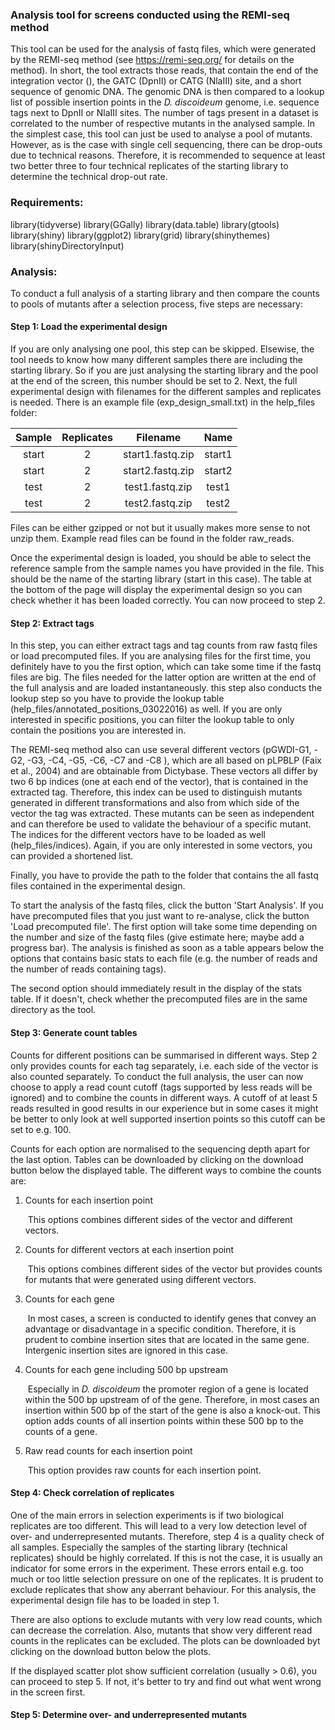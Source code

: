 ### Analysis tool for screens conducted using the REMI-seq method

This tool can be used for the analysis of fastq files, which were generated by the REMI-seq method (see https://remi-seq.org/ for details on the method). In short, the tool extracts those reads, that contain the end of the integration vector (), the GATC (DpnII) or CATG (NlaIII) site, and a short sequence of genomic DNA. The genomic DNA is then compared to a lookup list of possible insertion points in the *D. discoideum* genome, i.e. sequence tags next to DpnII or NlaIII sites. The number of tags present in a dataset is correlated to the number of respective mutants in the analysed sample. In the simplest case, this tool can just be used to analyse a pool of mutants. However, as is the case with single cell sequencing, there can be drop-outs due to technical reasons. Therefore, it is recommended to sequence at least two better three to four technical replicates of the starting library to determine the technical drop-out rate.

### Requirements:

library(tidyverse)
library(GGally)
library(data.table)
library(gtools)
library(shiny)
library(ggplot2)
library(grid)
library(shinythemes)
library(shinyDirectoryInput)

### Analysis:

To conduct a full analysis of a starting library and then compare the counts to pools of mutants after a selection process, five steps are necessary:

#### Step 1: Load the experimental design

If you are only analysing one pool, this step can be skipped. Elsewise, the tool needs to know how many different samples there are including the starting library. So if you are just analysing the starting library and the pool at the end of the screen, this number should be set to 2. Next, the full experimental design with filenames for the different samples and replicates is needed. There is an example file (exp_design_small.txt) in the help_files folder:

| Sample | Replicates |     Filename     |  Name  |
| :----: | :--------: | :--------------: | :----: |
| start  |     2      | start1.fastq.zip | start1 |
| start  |     2      | start2.fastq.zip | start2 |
|  test  |     2      | test1.fastq.zip  | test1  |
|  test  |     2      | test2.fastq.zip  | test2  |

Files can be either gzipped or not but it usually makes more sense to not unzip them. Example read files can be found in the folder raw_reads.

Once the experimental design is loaded, you should be able to select the reference sample from the sample names you have provided in the file. This should be the name of the starting library (start in this case). The table at the bottom of the page will display the experimental design so you can check whether it has been loaded correctly. You can now proceed to step 2.

#### Step 2: Extract tags

In this step, you can either extract tags and tag counts from raw fastq files or load precomputed files. If you are analysing files for the first time, you definitely have to you the first option, which can take some time if the fastq files are big. The files needed for the latter option are written at the end of the full analysis and are loaded instantaneously. this step also conducts the lookup step so you have to provide the lookup table (help_files/annotated_positions_03022016) as well. If you are only interested in specific positions, you can filter the lookup table to only contain the positions you are interested in.

The REMI-seq method also can use several different vectors (pGWDI-G1, -G2, -G3, -C4, -G5, -C6, -C7 and -C8 ), which are all based on pLPBLP (Faix et al., 2004) and are obtainable from Dictybase. These vectors all differ by two 6 bp indices (one at each end of the vector), that is contained in the extracted tag. Therefore, this index can be used to distinguish mutants generated in different transformations and also from which side of the vector the tag was extracted. These mutants can be seen as independent and can therefore be used to validate the behaviour of a specific mutant. The indices for the different vectors have to be loaded as well (help_files/indices). Again, if you are only interested in some vectors, you can provided a shortened list.

Finally, you have to provide the path to the folder that contains the all fastq files contained in the experimental design. 

To start the analysis of the fastq files, click the button 'Start Analysis'. If you have precomputed files that you just want to re-analyse, click the button 'Load precomputed file'. The first option will take some time depending on the number and size of the fastq files (give estimate here; maybe add a progress bar). The analysis is finished as soon as a table appears below the options that contains basic stats to each file (e.g. the number of reads and the number of reads containing tags). 

The second option should immediately result in the display of the stats table. If it doesn't, check whether the precomputed files are in the same directory as the tool.

#### Step 3: Generate count tables

Counts for different positions can be summarised in different ways. Step 2 only provides counts for each tag separately, i.e. each side of the vector is also counted separately. To conduct the full analysis, the user can now choose to apply a read count cutoff (tags supported by less reads will be ignored) and to combine the counts in different ways. A cutoff of at least 5 reads resulted in good results in our experience but in some cases it might be better to only look at well supported insertion points so this cutoff can be set to e.g. 100.

Counts for each option are normalised to the sequencing depth apart for the last option. Tables can be downloaded by clicking on the download button below the displayed table. The different ways to combine the counts are:

1. Counts for each insertion point

   ​	This options combines different sides of the vector and different vectors.

2. Counts for different vectors at each insertion point

   ​	This options combines different sides of the vector but provides counts for mutants that were generated using 	different vectors.

3. Counts for each gene

   ​	In most cases, a screen is conducted to identify genes that convey an advantage or disadvantage in a specific 	condition. Therefore, it is prudent to combine insertion sites that are located in the same gene. Intergenic 		insertion sites are ignored in this case.

4. Counts for each gene including 500 bp upstream

   ​	Especially in *D. discoideum* the promoter region of a gene is located within the 500 bp upstream of of the 	gene. Therefore, in most cases an insertion within 500 bp of the start of the gene is also a knock-out. This 	option adds counts of all insertion points within these 500 bp to the counts of a gene.

5. Raw read counts for each insertion point

   ​	This option provides raw counts for each insertion point.

#### Step 4: Check correlation of replicates

One of the main errors in selection experiments is if two biological replicates are too different. This will lead to a very low detection level of over- and underrepresented mutants. Therefore, step 4 is a quality check of all samples. Especially the samples of the starting library (technical replicates) should be highly correlated. If this is not the case, it is usually an indicator for some errors in the experiment. These errors entail e.g. too much or too little selection pressure on one of the replicates. It is prudent to exclude replicates that show any aberrant behaviour. For this analysis, the experimental design file has to be loaded in step 1.

There are also options to exclude mutants with very low read counts, which can decrease the correlation. Also, mutants that show very different read counts in the replicates can be excluded. The plots can be downloaded byt clicking on the download button below the plots.

If the displayed scatter plot show sufficient correlation (usually > 0.6), you can proceed to step 5. If not, it's better to try and find out what went wrong in the screen first.

#### Step 5: Determine over- and underrepresented mutants

